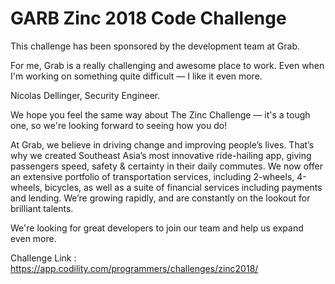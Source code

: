 # GARB Zinc 2018 Code Challenge

This challenge has been sponsored by the development team at Grab.

For me, Grab is a really challenging and awesome place to work. Even when I'm working on something quite difficult — I like it even more.

Nicolas Dellinger, Security Engineer.

We hope you feel the same way about The Zinc Challenge — it's a tough one, so we're looking forward to seeing how you do!

At Grab, we believe in driving change and improving people’s lives. That’s why we created Southeast Asia’s most innovative ride-hailing app, giving passengers speed, safety & certainty in their daily commutes. We now offer an extensive portfolio of transportation services, including 2-wheels, 4-wheels, bicycles, as well as a suite of financial services including payments and lending. We’re growing rapidly, and are constantly on the lookout for brilliant talents.

We're looking for great developers to join our team and help us expand even more.

Challenge Link : https://app.codility.com/programmers/challenges/zinc2018/

